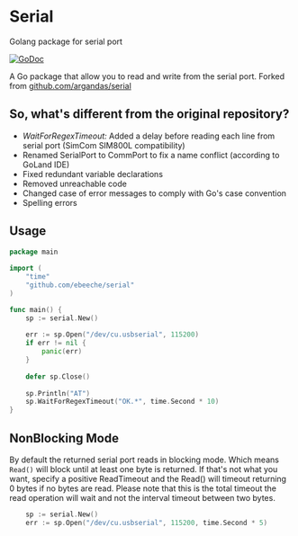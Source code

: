 # Serial

Golang package for serial port

[![GoDoc](http://godoc.org/github.com/argandas/serial?status.svg)](http://godoc.org/github.com/argandas/serial)

A Go package that allow you to read and write from the serial port.
Forked from [github.com/argandas/serial](https://github.com/argandas/serial)

## So, what's different from the original repository?
* *WaitForRegexTimeout:* Added a delay before reading each line from  serial port (SimCom SIM800L compatibility)
* Renamed SerialPort to CommPort to fix a name conflict (according to GoLand IDE)
* Fixed redundant variable declarations
* Removed unreachable code
* Changed case of error messages to comply with Go's case convention
* Spelling errors


## Usage

```go
package main
 
import (
	"time"
	"github.com/ebeeche/serial"
)

func main() {
    sp := serial.New()
    
    err := sp.Open("/dev/cu.usbserial", 115200)
    if err != nil {
        panic(err)
    }
    
    defer sp.Close()
    
    sp.Println("AT")
    sp.WaitForRegexTimeout("OK.*", time.Second * 10)
}
```

## NonBlocking Mode

By default the returned serial port reads in blocking mode. Which means `Read()` will block until at least one byte is returned. If that's not what you want, specify a positive ReadTimeout and the Read() will timeout returning 0 bytes if no bytes are read.  Please note that this is the total timeout the read operation will wait and not the interval timeout between two bytes.

```go
	sp := serial.New()
    err := sp.Open("/dev/cu.usbserial", 115200, time.Second * 5)
```